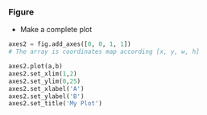 ### Figure
- Make a complete plot
```python
axes2 = fig.add_axes([0, 0, 1, 1])
# The array is coordinates map according [x, y, w, h]

axes2.plot(a,b)
axes2.set_xlim(1,2)
axes2.set_ylim(0,25)
axes2.set_xlabel('A')
axes2.set_ylabel('B')
axes2.set_title('My Plot')
```

